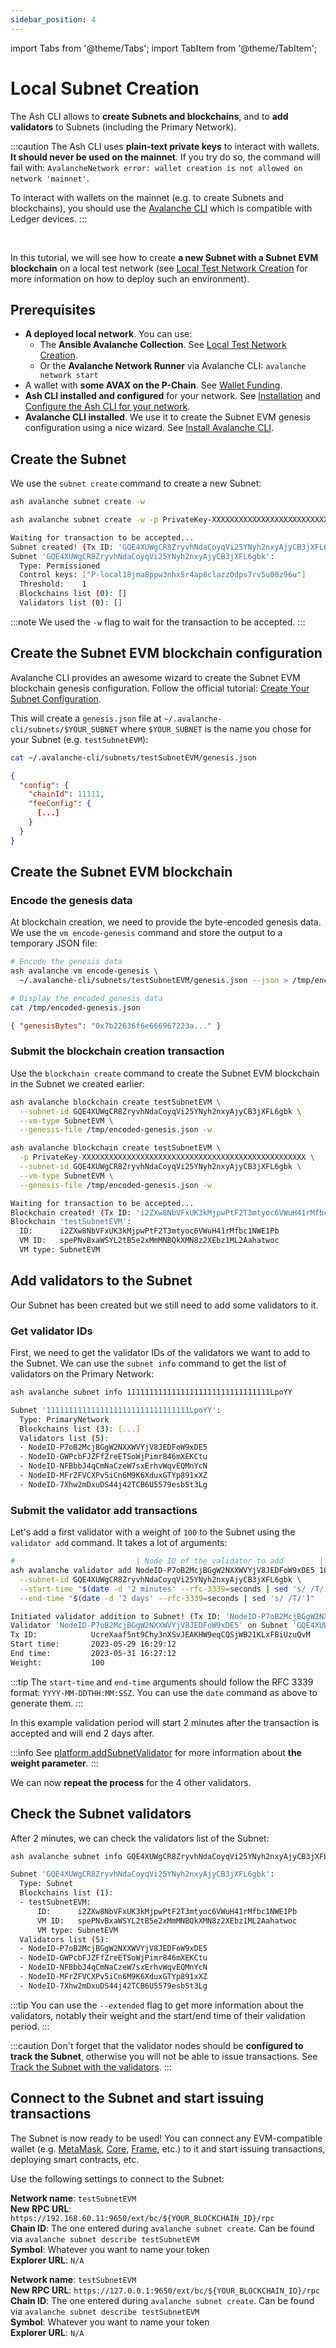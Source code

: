 ```yaml
---
sidebar_position: 4
---
```


import Tabs from '@theme/Tabs';
import TabItem from '@theme/TabItem';

# Local Subnet Creation

The Ash CLI allows to **create Subnets and blockchains**, and to **add validators** to Subnets (including the Primary Network).

:::caution
The Ash CLI uses **plain-text private keys** to interact with wallets. **It should never be used on the mainnet**. If you try do so, the command will fail with: `AvalancheNetwork error: wallet creation is not allowed on network 'mainnet'`.

To interact with wallets on the mainnet (e.g. to create Subnets and blockchains), you should use the [Avalanche CLI](https://docs.avax.network/subnets/create-a-mainnet-subnet) which is compatible with Ledger devices.
:::

<br/>

In this tutorial, we will see how to create **a new Subnet with a Subnet EVM blockchain** on a local test network (see [Local Test Network Creation](/docs/toolkit/ansible-avalanche-collection/tutorials/local-test-network) for more information on how to deploy such an environment).

## Prerequisites

- **A deployed local network**. You can use:
  - The **Ansible Avalanche Collection**. See [Local Test Network Creation](/docs/toolkit/ansible-avalanche-collection/tutorials/local-test-network).
  - Or the **Avalanche Network Runner** via Avalanche CLI: `avalanche network start`
- A wallet with **some AVAX on the P-Chain**. See [Wallet Funding](/docs/toolkit/ash-cli/tutorials/wallet-funding).
- **Ash CLI installed and configured** for your network. See [Installation](/docs/toolkit/ash-cli/installation) and [Configure the Ash CLI for your network](/docs/toolkit/ash-cli/tutorials/wallet-funding#configure-the-ash-cli-for-your-network).
- **Avalanche CLI installed**. We use it to create the Subnet EVM genesis configuration using a nice wizard. See [Install Avalanche CLI](https://docs.avax.network/subnets/install-avalanche-cli).

## Create the Subnet

We use the `subnet create` command to create a new Subnet:

<Tabs>
  <TabItem value="env var" label="Using AVALANCHE_PRIVATE_KEY" default>

```bash title="Command"
ash avalanche subnet create -w
```

  </TabItem>
  <TabItem value="argument" label="Passing the private key as argument (unsafe)">

```bash title="Command"
ash avalanche subnet create -w -p PrivateKey-XXXXXXXXXXXXXXXXXXXXXXXXXXXXXXXXXXXXXXXXXXXXXXXXXX
```

  </TabItem>
</Tabs>

```bash title="Output"
Waiting for transaction to be accepted...
Subnet created! (Tx ID: 'GQE4XUWgCR8ZryvhNdaCoyqVi25YNyh2nxyAjyCB3jXFL6gbk')
Subnet 'GQE4XUWgCR8ZryvhNdaCoyqVi25YNyh2nxyAjyCB3jXFL6gbk':
  Type: Permissioned
  Control keys: ["P-local18jma8ppw3nhx5r4ap8clazz0dps7rv5u00z96u"]
  Threshold:    1
  Blockchains list (0): []
  Validators list (0): []
```

:::note
We used the `-w` flag to wait for the transaction to be accepted.
:::

## Create the Subnet EVM blockchain configuration

Avalanche CLI provides an awesome wizard to create the Subnet EVM blockchain genesis configuration. Follow the official tutorial: [Create Your Subnet Configuration](https://docs.avax.network/subnets/build-first-subnet#create-your-subnet-configuration).

This will create a `genesis.json` file at `~/.avalanche-cli/subnets/$YOUR_SUBNET` where `$YOUR_SUBNET` is the name you chose for your Subnet (e.g. `testSubnetEVM`):

```bash title="Command"
cat ~/.avalanche-cli/subnets/testSubnetEVM/genesis.json
```

```json title="Output"
{
  "config": {
    "chainId": 11111,
    "feeConfig": {
      [...]
    }
  }
}
```

## Create the Subnet EVM blockchain

### Encode the genesis data

At blockchain creation, we need to provide the byte-encoded genesis data. We use the `vm encode-genesis` command and store the output to a temporary JSON file:

```bash title="Commands"
# Encode the genesis data
ash avalanche vm encode-genesis \
  ~/.avalanche-cli/subnets/testSubnetEVM/genesis.json --json > /tmp/encoded-genesis.json

# Display the encoded genesis data
cat /tmp/encoded-genesis.json
```

```json title="Output"
{ "genesisBytes": "0x7b22636f6e666967223a..." }
```

### Submit the blockchain creation transaction

Use the `blockchain create` command to create the Subnet EVM blockchain in the Subnet we created earlier:

<Tabs>
  <TabItem value="env var" label="Using AVALANCHE_PRIVATE_KEY" default>

```bash title="Command"
ash avalanche blockchain create testSubnetEVM \
  --subnet-id GQE4XUWgCR8ZryvhNdaCoyqVi25YNyh2nxyAjyCB3jXFL6gbk \
  --vm-type SubnetEVM \
  --genesis-file /tmp/encoded-genesis.json -w
```

  </TabItem>
  <TabItem value="argument" label="Passing the private key as argument (unsafe)">

```bash title="Command"
ash avalanche blockchain create testSubnetEVM \
  -p PrivateKey-XXXXXXXXXXXXXXXXXXXXXXXXXXXXXXXXXXXXXXXXXXXXXXXXXX \
  --subnet-id GQE4XUWgCR8ZryvhNdaCoyqVi25YNyh2nxyAjyCB3jXFL6gbk \
  --vm-type SubnetEVM \
  --genesis-file /tmp/encoded-genesis.json -w
```

  </TabItem>
</Tabs>

```bash title="Output"
Waiting for transaction to be accepted...
Blockchain created! (Tx ID: 'i2ZXw8NbVFxUK3kMjpwPtF2T3mtyoc6VWuH41rMfbc1NWE1Pb')
Blockchain 'testSubnetEVM':
  ID:      i2ZXw8NbVFxUK3kMjpwPtF2T3mtyoc6VWuH41rMfbc1NWE1Pb
  VM ID:   spePNvBxaWSYL2tB5e2xMmMNBQkXMN8z2XEbz1ML2Aahatwoc
  VM type: SubnetEVM
```

## Add validators to the Subnet

Our Subnet has been created but we still need to add some validators to it.

### Get validator IDs

First, we need to get the validator IDs of the validators we want to add to the Subnet. We can use the `subnet info` command to get the list of validators on the Primary Network:

```bash title="Command"
ash avalanche subnet info 11111111111111111111111111111111LpoYY
```

```bash title="Output"
Subnet '11111111111111111111111111111111LpoYY':
  Type: PrimaryNetwork
  Blockchains list (3): [...]
  Validators list (5):
  - NodeID-P7oB2McjBGgW2NXXWVYjV8JEDFoW9xDE5
  - NodeID-GWPcbFJZFfZreETSoWjPimr846mXEKCtu
  - NodeID-NFBbbJ4qCmNaCzeW7sxErhvWqvEQMnYcN
  - NodeID-MFrZFVCXPv5iCn6M9K6XduxGTYp891xXZ
  - NodeID-7Xhw2mDxuDS44j42TCB6U5579esbSt3Lg
```

### Submit the validator add transactions

Let's add a first validator with a weight of `100` to the Subnet using the `validator add` command. It takes a lot of arguments:

```bash title="Command"
#                           | Node ID of the validator to add        | Validator weight
ash avalanche validator add NodeID-P7oB2McjBGgW2NXXWVYjV8JEDFoW9xDE5 100 \
  --subnet-id GQE4XUWgCR8ZryvhNdaCoyqVi25YNyh2nxyAjyCB3jXFL6gbk \
  --start-time "$(date -d '2 minutes' --rfc-3339=seconds | sed 's/ /T/')" \
  --end-time "$(date -d '2 days' --rfc-3339=seconds | sed 's/ /T/')"
```

```bash title="Output"
Initiated validator addition to Subnet! (Tx ID: 'NodeID-P7oB2McjBGgW2NXXWVYjV8JEDFoW9xDE5')
Validator 'NodeID-P7oB2McjBGgW2NXXWVYjV8JEDFoW9xDE5' on Subnet 'GQE4XUWgCR8ZryvhNdaCoyqVi25YNyh2nxyAjyCB3jXFL6gbk':
Tx ID:            UcreXaaf5nt9Chy3nXSvJEAKHW9eqCQSjWB21KLxFBiUzuQvM
Start time:       2023-05-29 16:29:12
End time:         2023-05-31 16:27:12
Weight:           100
```

:::tip
The `start-time` and `end-time` arguments should follow the RFC 3339 format: `YYYY-MM-DDTHH:MM:SSZ`. You can use the `date` command as above to generate them.
:::

In this example validation period will start 2 minutes after the transaction is accepted and will end 2 days after.

:::info
See [platform.addSubnetValidator](https://docs.avax.network/apis/avalanchego/apis/p-chain#platformaddsubnetvalidator) for more information about **the weight parameter**.
:::

We can now **repeat the process** for the 4 other validators.

## Check the Subnet validators

After 2 minutes, we can check the validators list of the Subnet:

```bash title="Command"
ash avalanche subnet info GQE4XUWgCR8ZryvhNdaCoyqVi25YNyh2nxyAjyCB3jXFL6gbk
```

```bash title="Output"
Subnet 'GQE4XUWgCR8ZryvhNdaCoyqVi25YNyh2nxyAjyCB3jXFL6gbk':
  Type: Subnet
  Blockchains list (1):
  - testSubnetEVM:
      ID:      i2ZXw8NbVFxUK3kMjpwPtF2T3mtyoc6VWuH41rMfbc1NWE1Pb
      VM ID:   spePNvBxaWSYL2tB5e2xMmMNBQkXMN8z2XEbz1ML2Aahatwoc
      VM type: SubnetEVM
  Validators list (5):
  - NodeID-P7oB2McjBGgW2NXXWVYjV8JEDFoW9xDE5
  - NodeID-GWPcbFJZFfZreETSoWjPimr846mXEKCtu
  - NodeID-NFBbbJ4qCmNaCzeW7sxErhvWqvEQMnYcN
  - NodeID-MFrZFVCXPv5iCn6M9K6XduxGTYp891xXZ
  - NodeID-7Xhw2mDxuDS44j42TCB6U5579esbSt3Lg
```

:::tip
You can use the `--extended` flag to get more information about the validators, notably their weight and the start/end time of their validation period.
:::

:::caution
Don't forget that the validator nodes should be **configured to track the Subnet**, otherwise you will not be able to issue transactions. See [Track the Subnet with the validators](/docs/toolkit/ansible-avalanche-collection/tutorials/subnet-creation#track-the-subnet-with-the-validators).
:::

## Connect to the Subnet and start issuing transactions

The Subnet is now ready to be used! You can connect any EVM-compatible wallet (e.g. [MetaMask](https://metamask.io/), [Core](https://core.app), [Frame](https://frame.sh), etc.) to it and start issuing transactions, deploying smart contracts, etc.

Use the following settings to connect to the Subnet:

<Tabs>
  <TabItem value="ansible" label="Local Ash network" default>

**Network name**: `testSubnetEVM`  
**New RPC URL**: `https://192.168.60.11:9650/ext/bc/${YOUR_BLOCKCHAIN_ID}/rpc`  
**Chain ID**: The one entered during `avalanche subnet create`. Can be found via `avalanche subnet describe testSubnetEVM`  
**Symbol**: Whatever you want to name your token  
**Explorer URL**: `N/A`

  </TabItem>
  <TabItem value="avalanche-cli" label="Avalanche Network Runner">

**Network name**: `testSubnetEVM`  
**New RPC URL**: `https://127.0.0.1:9650/ext/bc/${YOUR_BLOCKCHAIN_ID}/rpc`  
**Chain ID**: The one entered during `avalanche subnet create`. Can be found via `avalanche subnet describe testSubnetEVM`  
**Symbol**: Whatever you want to name your token  
**Explorer URL**: `N/A`

  </TabItem>
</Tabs>
